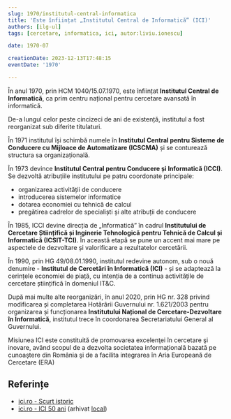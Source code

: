 ```yaml
---
slug: 1970/institutul-central-informatica
title: 'Este înființat „Institutul Central de Informatică” (ICI)'
authors: [ilg-ul]
tags: [cercetare, informatica, ici, autor:liviu.ionescu]

date: 1970-07

creationDate: 2023-12-13T17:48:15
eventDate: '1970'

---
```


În anul 1970, prin HCM 1040/15.07.1970, este înființat
**Institutul Central de Informatică**, ca
prim centru național pentru cercetare avansată în informatică.

<!-- truncate -->

De-a lungul celor peste cincizeci de ani de existență,
institutul a fost reorganizat sub diferite titulaturi.

În 1971 institutul își schimbă numele în **Institutul Central pentru
Sisteme de Conducere cu Mijloace de Automatizare (ICSCMA)** și se conturează
structura sa organizațională.

În 1973 devince **Institutul Central pentru Conducere și Informatică (ICCI)**.
Se dezvoltă atribuțiile institutului pe patru coordonate principale:

- organizarea activității de conducere
- introducerea sistemelor informatice
- dotarea economiei cu tehnică de calcul
- pregătirea cadrelor de specialiști și alte atribuții de conducere

În 1985, ICCI devine direcția de „Informatică” în cadrul
**Institutului de Cercetare Științifică și Inginerie Tehnologică pentru
Tehnică de Calcul și Informatică (ICSIT-TCI)**. În această etapă se
pune un accent mai mare pe aspectele de dezvoltare și valorificare a rezultatelor cercetării.

În 1990, prin HG 49/08.01.1990,
institutul redevine autonom, sub o nouă denumire - **Institutul
de Cercetări în Informatică (ICI)** - și se adaptează la cerințele economiei de piață, cu intenția de a continua activitățile de cercetare științifică în domeniul IT&C.

După mai multe alte reorganizări,
în anul 2020, prin HG nr. 328 privind modificarea și completarea Hotărârii
Guvernului nr. 1.621/2003 pentru organizarea și funcționarea **Institutului Național de
Cercetare-Dezvoltare în Informatică**, institutul trece în coordonarea Secretariatului
General al Guvernului.

Misiunea ICI este constituită de promovarea excelenţei în cercetare şi inovare, având
scopul de a dezvolta societatea informațională bazată pe cunoaştere din România şi
de a facilita integrarea în Aria Europeană de Cercetare (ERA)

## Referințe

- [ici.ro - Scurt istoric](https://www.ici.ro/ro/istoric/)
- [ici.ro - ICI 50 ani](https://www.ici.ro/documents/24/ICI_Bucuresti-50_ani_tdHL8av.pdf) (arhivat [local](https://cronica-it.github.io/arhiva/))
